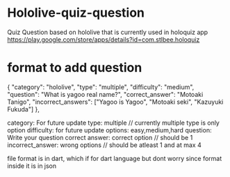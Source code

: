 # Hololive-quiz-question
Quiz Question based on hololive that is currently used in holoquiz app https://play.google.com/store/apps/details?id=com.stlbee.holoquiz

# format to add question
   {
      "category": "hololive",
      "type": "multiple",
      "difficulty": "medium",
      "question": "What is yagoo real name?",
      "correct_answer": "Motoaki Tanigo",
      "incorrect_answers": ["Yagoo is Yagoo", "Motoaki seki", "Kazuyuki Fukuda"]
    },
    
 category: For future update
 type: multiple // currently multiple type is only option
 difficulty: for future update options: easy,medium,hard
 question: Write your question
 correct answer: correct option // should be 1
 incorrect_answer: wrong options // should be atleast 1 and at max 4
 
 
 file format is in dart, which if for dart language
 but dont worry since format inside it is in json
